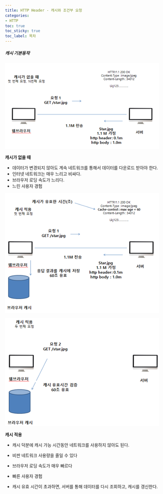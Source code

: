 ```yaml
---
title: HTTP Header - 캐시와 조건부 요청
categories:
- HTTP
toc: true
toc_sticky: true
toc_label: 목차
---
```






##### 캐시 기본동작

![image-20210207112545275](../../assets/images/2021-02-07-http-8/image-20210207112545275.png)

**캐시가 없을 때**

* 데이터가 변경되지 않아도 계속 네트워크를 통해서 데이터를 다운로드 받아야 한다.
* 인터넷 네트워크는 매우 느리고 비싸다.
* 브라우저 로딩 속도가 느리다.
* 느린 사용자 경험



![image-20210207112952848](../../assets/images/2021-02-07-http-8/image-20210207112952848.png)



![image-20210207113101679](../../assets/images/2021-02-07-http-8/image-20210207113101679.png)



**캐시 적용**

* 캐시 덕분에 캐시 가능 시간동안 네트워크를 사용하지 않아도 된다.
* 비싼 네트워크 사용량을 줄일 수 있다
* 브라우저 로딩 속도가 매우 빠르다
* 빠른 사용자 경험

* 캐시 유효 시간이 초과하면, 서버를 통해 데이터를 다시 조회하고, 캐시를 갱신한다.